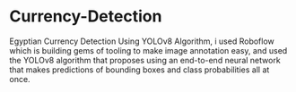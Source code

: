 # Currency-Detection
Egyptian Currency Detection Using YOLOv8 Algorithm, i used Roboflow which is building gems of tooling to make image annotation easy, and used the YOLOv8 algorithm that proposes using an end-to-end neural network that makes predictions of bounding boxes and class probabilities all at once.
